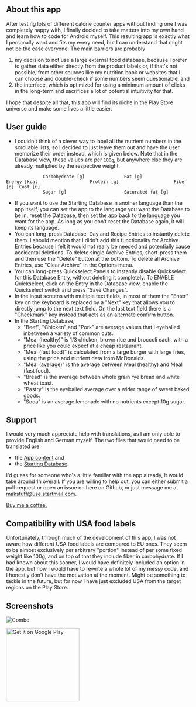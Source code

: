 ## About this app

After testing lots of different calorie counter apps without finding one I was completely happy with, I finally decided to take matters into my own hand and learn how to code for Android myself. This resulting app is exactly what I personally want and fits my every need, but I can understand that might not be the case everyone. The main barriers are probably
1. my decision to not use a large external food database, because I prefer to gather data either directly from the product labels or, if that's not possible, from other sources like my nutrition book or websites that I can choose and double-check if some numbers seem questionable, and
2. the interface, which is optimized for using a minimum amount of clicks in the long-term and sacrifices a lot of potential intuitivity for that.

I hope that despite all that, this app will find its niche in the Play Store universe and make some lives a little easier.

## User guide

- I couldn't think of a clever way to label all the nutrient numbers in the scrollable lists, so I decided to just leave them out and have the user memorize their order instead, which is given below. Note that in the Database view, these values are per `100g`, but anywhere else they are already multiplied by the respective weight.
```
              Carbohydrate [g]               Fat [g]
Energy [kcal                    Protein [g]                     Fiber [g]  Cost [€]
              Sugar [g]                      Saturated fat [g]            
```

- If you want to use the Starting Database in another language than the app itself, you can set the app to the language you want the Database to be in, reset the Database, then set the app back to the language you want for the app. As long as you don't reset the Database again, it will keep its language.
- You can long-press Database, Day and Recipe Entries to instantly delete them. I should mention that I didn't add this functionality for Archive Entries because I felt it would not really be needed and potentially cause accidental deletions. To delete single Archive Entries, short-press them and then use the "Delete" button at the bottom. To delete all Archive Entries, use "Clear Archive" in the Options menu.
- You can long-press Quickselect Panels to instantly disable Quickselect for this Database Entry, without deleting it completely. To ENABLE Quickselect, click on the Entry in the Database view, enable the Quickselect switch and press "Save Changes".
- In the input screens with multiple text fields, in most of them the "Enter" key on the keyboard is replaced by a "Next" key that allows you to directly jump to the next text field. On the last text field there is a "Checkmark" key instead that acts as an alternate confirm button.
- In the Starting Database,
    - "Beef", "Chicken" and "Pork" are average values that I eyeballed inbetween a variety of common cuts.
    - "Meal (healthy)" is 1/3 chicken, brown rice and broccoli each, with a price like you could expect at a cheap restaurant.
    - "Meal (fast food)" is calculated from a large burger with large fries, using the price and nutrient data from McDonalds. 
    - "Meal (average)" is the average between Meal (healthy) and Meal (fast food).
    - "Bread" is the average between whole grain rye bread and white wheat toast.
    - "Pastry" is the eyeballed average over a wider range of sweet baked goods.
    - "Soda" is an average lemonade with no nutrients except 10g sugar.

## Support

I would very much appreciate help with translations, as I am only able to provide English and German myself. The two files that would need to be translated are

- the [App content](https://github.com/Makstuff/MinimalistCalorieCounter/blob/71fcbd46614d7215d8389f958830d982c8bdcc28/app/src/main/res/values/strings.xml) and
- the [Starting Database](https://github.com/Makstuff/MinimalistCalorieCounter/blob/71fcbd46614d7215d8389f958830d982c8bdcc28/app/src/main/res/raw/database.csv).

I'd guess for someone who's a little familiar with the app already, it would take around 1h overall. If you are willing to help out, you can either submit a pull-request or open an issue on here on Github, or just message me at makstuff@use.startmail.com.

[Buy me a coffee.](https://www.buymeacoffee.com/makstuff)

## Compatibility with USA food labels

Unfortunately, through much of the development of this app, I was not aware how different USA food labels are compared to EU ones. They seem to be almost exclusively per arbitrary "portion" instead of per some fixed weight like 100g, and on top of that they include fiber in carbohydrate. If I had known about this sooner, I would have definitely included an option in the app, but now I would have to rewrite a whole lot of my messy code, and I honestly don't have the motivation at the moment. Might be something to tackle in the future, but for now I have just excluded USA from the target regions on the Play Store.

## Screenshots

![Combo](https://github.com/Makstuff/MinimalistCalorieCounter/assets/57408125/48908d2c-10d4-4b01-91a2-13dba96b1026)

<a href='https://play.google.com/store/apps/details?id=com.makstuff.minimalistcaloriecounter&pcampaignid=pcampaignidMKT-Other-global-all-co-prtnr-py-PartBadge-Mar2515-1'><img alt='Get it on Google Play' src='https://play.google.com/intl/en_us/badges/static/images/badges/en_badge_web_generic.png' width="200"/></a>

